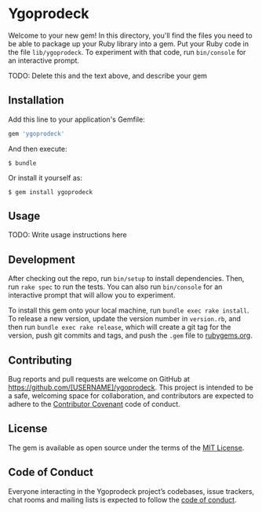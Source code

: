 # Ygoprodeck

Welcome to your new gem! In this directory, you'll find the files you need to be able to package up your Ruby library into a gem. Put your Ruby code in the file `lib/ygoprodeck`. To experiment with that code, run `bin/console` for an interactive prompt.

TODO: Delete this and the text above, and describe your gem

## Installation

Add this line to your application's Gemfile:

```ruby
gem 'ygoprodeck'
```

And then execute:

    $ bundle

Or install it yourself as:

    $ gem install ygoprodeck

## Usage

TODO: Write usage instructions here

## Development

After checking out the repo, run `bin/setup` to install dependencies. Then, run `rake spec` to run the tests. You can also run `bin/console` for an interactive prompt that will allow you to experiment.

To install this gem onto your local machine, run `bundle exec rake install`. To release a new version, update the version number in `version.rb`, and then run `bundle exec rake release`, which will create a git tag for the version, push git commits and tags, and push the `.gem` file to [rubygems.org](https://rubygems.org).

## Contributing

Bug reports and pull requests are welcome on GitHub at https://github.com/[USERNAME]/ygoprodeck. This project is intended to be a safe, welcoming space for collaboration, and contributors are expected to adhere to the [Contributor Covenant](http://contributor-covenant.org) code of conduct.

## License

The gem is available as open source under the terms of the [MIT License](https://opensource.org/licenses/MIT).

## Code of Conduct

Everyone interacting in the Ygoprodeck project’s codebases, issue trackers, chat rooms and mailing lists is expected to follow the [code of conduct](https://github.com/[USERNAME]/ygoprodeck/blob/master/CODE_OF_CONDUCT.md).
